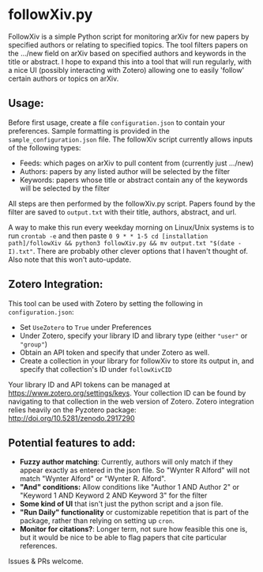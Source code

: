 # followXiv.py

FollowXiv is a simple Python script for monitoring arXiv for new papers by specified authors or relating to specified topics. The tool filters papers on the .../new field on arXiv based on specified authors and keywords in the title or abstract. I hope to expand this into a tool that will run regularly, with a nice UI (possibly interacting with Zotero) allowing one to easily 'follow' certain authors or topics on arXiv.

## Usage:

Before first usage, create a file ``configuration.json`` to contain your preferences. Sample formatting is provided in the ``sample_configuration.json`` file. The followXiv script currently allows inputs of the following types:

- Feeds: which pages on arXiv to pull content from (currently just .../new)
- Authors: papers by any listed author will be selected by the filter
- Keywords: papers whose title or abstract contain any of the keywords will be selected by the filter

All steps are then performed by the followXiv.py script. Papers found by the filter are saved to ``output.txt`` with their title, authors, abstract, and url.

A way to make this run every weekday morning on Linux/Unix systems is to run ``crontab -e`` and then paste ``0 9 * * 1-5 cd [installation path]/followXiv && python3 followXiv.py && mv output.txt "$(date -I).txt"``. There are probably other clever options that I haven't thought of. Also note that this won't auto-update.

## Zotero Integration:

This tool can be used with Zotero by setting the following in ``configuration.json``:
- Set ``UseZotero`` to ``True`` under Preferences
- Under Zotero, specify your library ID and library type (either ``"user"`` or ``"group"``)
- Obtain an API token and specify that under Zotero as well.
- Create a collection in your library for followXiv to store its output in, and specify that collection's ID under ``followXivCID``

Your library ID and API tokens can be managed at https://www.zotero.org/settings/keys. Your collection ID can be found by navigating to that collection in the web version of Zotero.
Zotero integration relies heavily on the Pyzotero package: http://doi.org/10.5281/zenodo.2917290

## Potential features to add:

- **Fuzzy author matching**: Currently, authors will only match if they appear exactly as entered in the json file. So "Wynter R Alford" will not match "Wynter Alford" or "Wynter R. Alford".
- **"And" conditions:** Allow conditions like "Author 1 AND Author 2" or "Keyword 1 AND Keyword 2 AND Keyword 3" for the filter
- **Some kind of UI** that isn't just the python script and a json file.
- **"Run Daily" functionality** or customizable repetition that is part of the package, rather than relying on setting up ``cron``.
- **Monitor for citations?**: Longer term, not sure how feasible this one is, but it would be nice to be able to flag papers that cite particular references.

Issues & PRs welcome.
